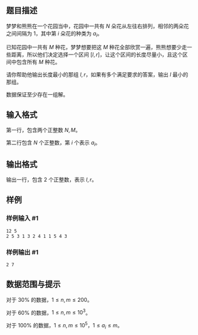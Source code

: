 ## 题目描述

梦梦和熊熊在一个花园当中，花园中一共有 $N$ 朵花从左往右排列，相邻的两朵花之间间隔为 $1$，其中第 $i$ 朵花的种类为 $a_i$。

已知花园中一共有 $M$ 种花，梦梦想要把这 $M$ 种花全部欣赏一遍，熊熊想要少走一些距离，所以他们决定选择一个区间 $[l,r]$，让这个区间的长度尽量小，且这个区间中包含所有 $M$ 种花。

请你帮助他输出长度最小的那组 $l,r$，如果有多个满足要求的答案，输出 $l$ 最小的那组。

数据保证至少存在一组解。

## 输入格式

第一行，包含两个正整数 $N,M$。

第二行包含 $N$ 个正整数，第 $i$ 个表示 $a_i$。

## 输出格式

输出一行，包含 $2$ 个正整数，表示 $l,r$。

## 样例

### 样例输入 #1
```
12 5
2 5 3 1 3 2 4 1 1 5 4 3
```

### 样例输出 #1
```
2 7
```

## 数据范围与提示

对于 $30\%$ 的数据，$1 \leq n,m \leq 200$。

对于 $60\%$ 的数据，$1 \leq n,m \leq 10^3$。

对于 $100\%$ 的数据，$1 \leq n,m \leq 10^5$，$1 \leq a_i \leq m$。
